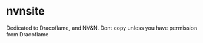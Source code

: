 # nvnsite
Dedicated to Dracoflame, and NV&amp;N.
Dont copy unless you have permission from Dracoflame
